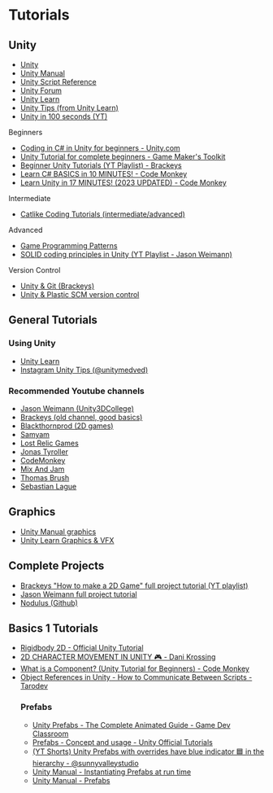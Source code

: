 
# Tutorials

## Unity

- [Unity](https://unity3d.com)
- [Unity Manual](https://docs.unity3d.com/Manual/index.html)
- [Unity Script Reference](https://docs.unity3d.com/ScriptReference/index.html)
- [Unity Forum](https://forum.unity.com)
- [Unity Learn](https://learn.unity.com)
- [Unity Tips (from Unity Learn)](https://learn.unity.com/tutorial/unity-tips)
- [Unity in 100 seconds (YT)](https://www.youtube.com/watch?v=iqlH4okiQqg)

Beginners
- [Coding in C# in Unity for beginners - Unity.com](https://unity.com/how-to/learning-c-sharp-unity-beginners)
- [Unity Tutorial for complete beginners - Game Maker's Toolkit](https://www.youtube.com/watch?v=XtQMytORBmM)
- [Beginner Unity Tutorials (YT Playlist) - Brackeys](https://www.youtube.com/playlist?list=PLPV2KyIb3jR5QFsefuO2RlAgWEz6EvVi6)
- [Learn C# BASICS in 10 MINUTES! - Code Monkey](https://www.youtube.com/watch?v=IFayQioG71A)
- [Learn Unity in 17 MINUTES! (2023 UPDATED) - Code Monkey](https://www.youtube.com/watch?v=E6A4WvsDeLE)

Intermediate
- [Catlike Coding Tutorials (intermediate/advanced)](https://catlikecoding.com/unity/tutorials/)

Advanced
- [Game Programming Patterns](https://gameprogrammingpatterns.com)
- [SOLID coding principles in Unity (YT Playlist - Jason Weimann)](https://www.youtube.com/watch?v=Eyr7_l5NMds&list=PLB5_EOMkLx_WjcjrsGUXq9wpTib3NCuqg&pp=iAQB)

Version Control
- [Unity & Git (Brackeys)](https://youtu.be/qpXxcvS-g3g)
- [Unity & Plastic SCM version control](https://www.youtube.com/watch?v=lOES0_6Hf6w&list=PL29P1RRr5_NzEhAustJCTwdahs60JvcMm&ab_channel=plasticscm)


## General Tutorials

### Using Unity
- [Unity Learn](https://learn.unity.com)
- [Instagram Unity Tips (@unitymedved)](https://www.instagram.com/unitymedved/)

### Recommended Youtube channels
- [Jason Weimann (Unity3DCollege)](https://www.youtube.com/channel/UCX_b3NNQN5bzExm-22-NVVg)
- [Brackeys (old channel, good basics)](https://www.youtube.com/@Brackeys/videos)
- [Blackthornprod (2D games)](https://www.youtube.com/watch?v=QGDeafTx5ug&list=PLBIb_auVtBwBotxgdQXn2smO0Fvqqea4-&ab_channel=Blackthornprod)
- [Samyam](https://www.youtube.com/@samyam)
- [Lost Relic Games](https://www.youtube.com/@LostRelicGames/)
- [Jonas Tyroller](https://www.youtube.com/@JonasTyroller)
- [CodeMonkey](https://www.youtube.com/@CodeMonkeyUnity)
- [Mix And Jam](https://www.youtube.com/@mixandjam)
- [Thomas Brush](https://www.youtube.com/@thomasbrush)
- [Sebastian Lague](https://www.youtube.com/@SebastianLague)


## Graphics
- [Unity Manual graphics](https://docs.unity3d.com/Manual/Graphics.html)
- [Unity Learn Graphics & VFX](https://learn.unity.com/search?k=%5B%22tag%3A5d351f0b7fbf7d006af48182%22%5D)

## Complete Projects
- [Brackeys "How to make a 2D Game" full project tutorial (YT playlist)](https://youtube.com/playlist?list=PLPV2KyIb3jR5QFsefuO2RlAgWEz6EvVi6)
- [Jason Weimann full project tutorial](https://www.youtube.com/watch?v=OR0e-1UBEOU)
- [Nodulus (Github)](https://github.com/Hyperparticle/nodulus)


## Basics 1 Tutorials
- [Rigidbody 2D - Official Unity Tutorial](https://www.youtube.com/watch?v=rq6c2B_socs)
- [2D CHARACTER MOVEMENT IN UNITY 🎮 - Dani Krossing](https://www.youtube.com/watch?v=w9NmPShzPpE)
- [What is a Component? (Unity Tutorial for Beginners) - Code Monkey](https://www.youtube.com/watch?v=etTZYeTrpZU)
- [Object References in Unity - How to Communicate Between Scripts - Tarodev](https://www.youtube.com/watch?v=dtv7mjj_iog)
    ### Prefabs
    - [Unity Prefabs - The Complete Animated Guide - Game Dev Classroom](https://www.youtube.com/watch?v=RNoJGuujbjM)
    - [Prefabs - Concept and usage - Unity Official Tutorials](https://www.youtube.com/watch?v=H1OkG3a1w-o)
    - [(YT Shorts) Unity Prefabs with overrides have blue indicator 🟦 in the hierarchy - @sunnyvalleystudio](https://www.youtube.com/shorts/Rgj2MS_PX5c)
    - [Unity Manual - Instantiating Prefabs at run time](https://docs.unity3d.com/Manual/InstantiatingPrefabs.html)
    - [Unity Manual - Prefabs](https://docs.unity3d.com/Manual/Prefabs.html)

<!-- 
## Basics 2 Tutorials
- [Coroutines (YT Shorts) - @Tvtig](https://www.youtube.com/shorts/qjF7e2Muo7E)

## UI Tutorials
- to be continued -->